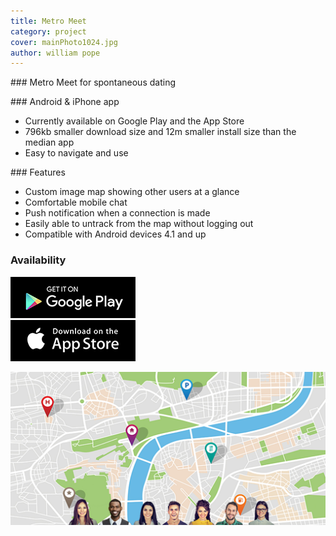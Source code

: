 ```yaml
---
title: Metro Meet
category: project
cover: mainPhoto1024.jpg
author: william pope
---
```


### Metro Meet for spontaneous dating
 
### Android & iPhone app
* Currently available on Google Play and the App Store
* 796kb smaller download size and 12m smaller install size than the median app
* Easy to navigate and use 

### Features
* Custom image map showing other users at a glance
* Comfortable mobile chat
* Push notification when a connection is made
* Easily able to untrack from the map without logging out 
* Compatible with Android devices 4.1 and up

### Availability

<a href="https://play.google.com/store/apps/details?id=com.ubermeets">
    <img src="gplay.png" />
</a>
<br />
<a href="https://apps.apple.com/us/app/id1516134474">
    <img src="appstore.png" />
</a>
<br />

![app pic](./mainPhoto1024.jpg)

